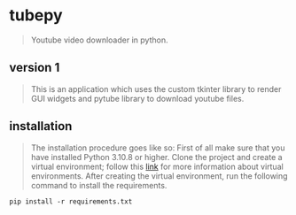 # tubepy

> Youtube video downloader in python.

## version 1

> This is an application which uses the custom tkinter library to render GUI widgets and pytube library to download youtube files.

## installation

> The installation procedure goes like so:
> First of all make sure that you have installed Python 3.10.8 or higher.
> Clone the project and create a virtual environment; follow this [link](https://www.geeksforgeeks.org/python-virtual-environment/) for more information about virtual environments.
> After creating the virtual environment, run the following command to install the requirements.

` pip install -r requirements.txt `
